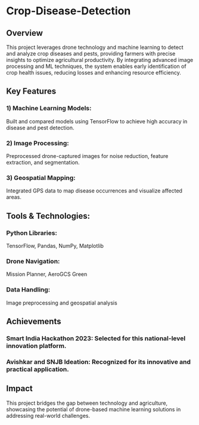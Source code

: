 # Crop-Disease-Detection
## Overview 
This project leverages drone technology and machine learning to detect and analyze crop diseases and pests, providing farmers with precise insights to optimize agricultural productivity. By integrating advanced image processing and ML techniques, the system enables early identification of crop health issues, reducing losses and enhancing resource efficiency.

## Key Features

### 1) Machine Learning Models:
   Built and compared models using TensorFlow to achieve high accuracy in disease and pest detection.

### 2) Image Processing:
   Preprocessed drone-captured images for noise reduction, feature extraction, and segmentation.

### 3) Geospatial Mapping:
   Integrated GPS data to map disease occurrences and visualize affected areas.
   
## Tools & Technologies:
### Python Libraries: 
TensorFlow, Pandas, NumPy, Matplotlib
### Drone Navigation: 
Mission Planner, AeroGCS Green
### Data Handling: 
Image preprocessing and geospatial analysis

## Achievements
### Smart India Hackathon 2023: Selected for this national-level innovation platform.
### Avishkar and SNJB Ideation: Recognized for its innovative and practical application.

## Impact
This project bridges the gap between technology and agriculture, showcasing the potential of drone-based machine learning solutions in addressing real-world challenges.

